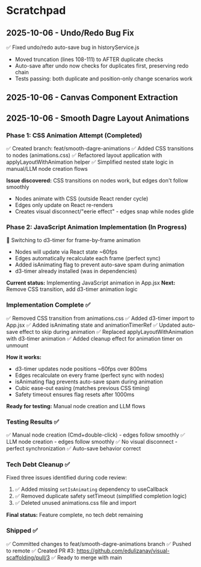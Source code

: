 # Scratchpad

## 2025-10-06 - Undo/Redo Bug Fix

✅ Fixed undo/redo auto-save bug in historyService.js
- Moved truncation (lines 108-111) to AFTER duplicate checks
- Auto-save after undo now checks for duplicates first, preserving redo chain
- Tests passing: both duplicate and position-only change scenarios work

## 2025-10-06 - Canvas Component Extraction


## 2025-10-06 - Smooth Dagre Layout Animations

### Phase 1: CSS Animation Attempt (Completed)
✅ Created branch: feat/smooth-dagre-animations
✅ Added CSS transitions to nodes (animations.css)
✅ Refactored layout application with applyLayoutWithAnimation helper
✅ Simplified nested state logic in manual/LLM node creation flows

**Issue discovered:** CSS transitions on nodes work, but edges don't follow smoothly
- Nodes animate with CSS (outside React render cycle)
- Edges only update on React re-renders
- Creates visual disconnect/"eerie effect" - edges snap while nodes glide

### Phase 2: JavaScript Animation Implementation (In Progress)
📍 Switching to d3-timer for frame-by-frame animation
- Nodes will update via React state ~60fps
- Edges automatically recalculate each frame (perfect sync)
- Added isAnimating flag to prevent auto-save spam during animation
- d3-timer already installed (was in dependencies)

**Current status:** Implementing JavaScript animation in App.jsx
**Next:** Remove CSS transition, add d3-timer animation logic

### Implementation Complete ✅
✅ Removed CSS transition from animations.css
✅ Added d3-timer import to App.jsx
✅ Added isAnimating state and animationTimerRef
✅ Updated auto-save effect to skip during animation
✅ Replaced applyLayoutWithAnimation with d3-timer animation
✅ Added cleanup effect for animation timer on unmount

**How it works:**
- d3-timer updates node positions ~60fps over 800ms
- Edges recalculate on every frame (perfect sync with nodes)
- isAnimating flag prevents auto-save spam during animation
- Cubic ease-out easing (matches previous CSS timing)
- Safety timeout ensures flag resets after 1000ms

**Ready for testing:** Manual node creation and LLM flows

### Testing Results ✅
✅ Manual node creation (Cmd+double-click) - edges follow smoothly
✅ LLM node creation - edges follow smoothly
✅ No visual disconnect - perfect synchronization
✅ Auto-save behavior correct

### Tech Debt Cleanup ✅
Fixed three issues identified during code review:
1. ✅ Added missing `setIsAnimating` dependency to useCallback
2. ✅ Removed duplicate safety setTimeout (simplified completion logic)
3. ✅ Deleted unused animations.css file and import

**Final status:** Feature complete, no tech debt remaining

### Shipped ✅
✅ Committed changes to feat/smooth-dagre-animations branch
✅ Pushed to remote
✅ Created PR #3: https://github.com/edulizanay/visual-scaffolding/pull/3
✅ Ready to merge with main

